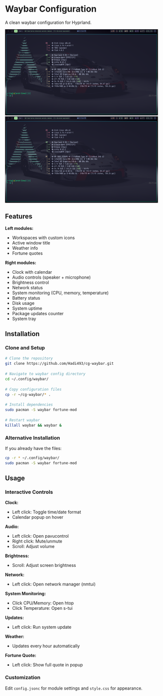 # Waybar Configuration

A clean waybar configuration for Hyprland.

![screenshot](./cg-waybar.png)
![screenshot](./cg-waybar.png)


## Features

**Left modules:**
- Workspaces with custom icons
- Active window title
- Weather info
- Fortune quotes

**Right modules:**
- Clock with calendar
- Audio controls (speaker + microphone)
- Brightness control
- Network status
- System monitoring (CPU, memory, temperature)
- Battery status
- Disk usage
- System uptime
- Package updates counter
- System tray

## Installation

### Clone and Setup

```bash
# Clone the repository
git clone https://github.com/Hadi493/cg-waybar.git

# Navigate to waybar config directory
cd ~/.config/waybar/

# Copy configuration files
cp -r ~/cg-waybar/* .

# Install dependencies
sudo pacman -S waybar fortune-mod

# Restart waybar
killall waybar && waybar &
```

### Alternative Installation

If you already have the files:
```bash
cp -r * ~/.config/waybar/
sudo pacman -S waybar fortune-mod
```

## Usage

### Interactive Controls

**Clock:**
- Left click: Toggle time/date format
- Calendar popup on hover

**Audio:**
- Left click: Open pavucontrol
- Right click: Mute/unmute
- Scroll: Adjust volume

**Brightness:**
- Scroll: Adjust screen brightness

**Network:**
- Left click: Open network manager (nmtui)

**System Monitoring:**
- Click CPU/Memory: Open htop
- Click Temperature: Open s-tui

**Updates:**
- Left click: Run system update

**Weather:**
- Updates every hour automatically

**Fortune Quote:**
- Left click: Show full quote in popup

### Customization

Edit `config.jsonc` for module settings and `style.css` for appearance.
